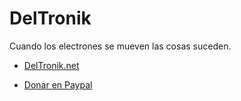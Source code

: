# DelTronik

Cuando los electrones se mueven las cosas suceden.

- [DelTronik.net](www.deltronik.net)

- [Donar en Paypal](https://www.paypal.com/donate/?hosted_button_id=W664EN3R57P62)